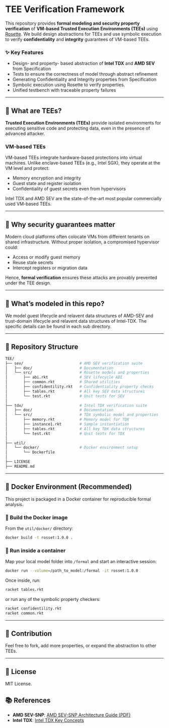 # TEE Verification Framework

This repository provides **formal modeling and security property verification** of **VM-based Trusted Execution Environments (TEEs)** using [Rosette](https://emina.github.io/rosette/). We build design abstractions for TEEs and use symbolic execution to verify **confidentiality** and **integrity** guarantees of VM-based TEEs.

### ✨ Key Features

- Design- and property- based abstraction of **Intel TDX** and **AMD SEV** from Specification
- Tests to ensure the correctness of model through abstract refinement
- Generating Confidentiality and Integrity properties from Specification
- Symbolic execution using Rosette to verify properties.
- Unified testbench with traceable property failures

---

## 🧠 What are TEEs?

**Trusted Execution Environments (TEEs)** provide isolated environments for executing sensitive code and protecting data, even in the presence of advanced attacker.

### VM-based TEEs

VM-based TEEs integrate hardware-based protections into virtual machines. Unlike enclave-based TEEs (e.g., Intel SGX), they operate at the VM level and protect:

- Memory encryption and integrity
- Guest state and register isolation
- Confidentiality of guest secrets even from hypervisors

Intel TDX and AMD SEV are the state-of-the-art most popular commercially used VM-based TEEs.

---

## 📌 Why security guarantees matter

Modern cloud platforms often colocate VMs from different tenants on shared infrastructure. Without proper isolation, a compromised hypervisor could:

- Access or modify guest memory
- Reuse stale secrets
- Intercept registers or migration data

Hence, **formal verification** ensures these attacks are provably prevented under the TEE design.

---

## 🧩 What’s modeled in this repo?

We model guest lifecycle and relavent data structures of AMD-SEV and trust-domain lifecycle and relavent data structures of Intel-TDX. The specific details can be found in each sub directory.

---

## 📂 Repository Structure

```bash
TEE/
├── sev/                         # AMD SEV verification suite
│   ├── doc/                     # Documentation
│   └── src/                     # Rosette models and properties
│       ├── abi.rkt              # SEV lifecycle ABI
│       ├── common.rkt           # Shared utilities
│       ├── confidentility.rkt   # Confidentiality property checks
│       ├── tables.rkt           # All key SEV data structures
│       └── test.rkt             # Unit tests for SEV
│
├── tdx/                         # Intel TDX verification suite
│   ├── doc/                     # Documentation
│   └── src/                     # TDX symbolic model and properties
│       ├── memory.rkt           # Memory model for TDX
│       ├── instance1.rkt        # Sample instantiation
│       ├── tables.rkt           # All key TDX data structures
│       └── test.rkt             # Unit tests for TDX
│
├── util/
│   └── docker/                  # Docker environment setup
│       └── Dockerfile
│
├── LICENSE
├── README.md
```

---

## 🐳 Docker Environment (Recommended)

This project is packaged in a Docker container for reproducible formal analysis.

### 🔧 Build the Docker image

From the `util/docker/` directory:

```bash
docker build -t rosset:1.0.0 .
```

### 🚀 Run inside a container

Map your local model folder into `/formal` and start an interactive session:

```bash
docker run --volume=/path_to_model:/formal -it rosset:1.0.0
```

Once inside, run:

```bash
racket tables.rkt
```

or run any of the symbolic property checkers:

```bash
racket confidentility.rkt
racket common.rkt
```

---

## 🤝 Contribution

Feel free to fork, add more properties, or expand the abstraction to other TEEs.

---

## 📄 License

MIT License.

## 📚 References

- **AMD SEV-SNP**: [AMD SEV-SNP Architecture Guide (PDF)](https://www.amd.com/system/files/TechDocs/56860.pdf)
- **Intel TDX**: [Intel TDX Key Concepts](https://www.intel.com/content/www/us/en/developer/articles/technical/intel-trust-domain-extensions.html)
